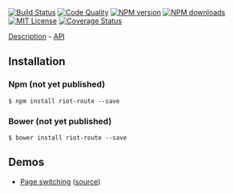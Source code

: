 [![Build Status][travis-image]][travis-url]
[![Code Quality][codeclimate-image]][codeclimate-url]
[![NPM version][npm-version-image]][npm-url]
[![NPM downloads][npm-downloads-image]][npm-url]
[![MIT License][license-image]][license-url]
[![Coverage Status][coverage-image]][coverage-url]

[Description](doc/index.md) - [API](doc/api.md)

## Installation

### Npm (not yet published)

`$ npm install riot-route --save`

### Bower (not yet published)

`$ bower install riot-route --save`

## Demos

- [Page switching](http://riotjs.com/router/demo/page-switching/) ([source](https://github.com/riot/router/tree/master/demo/page-switching))

[travis-image]:https://img.shields.io/travis/riot/observable.svg?style=flat-square
[travis-url]:https://travis-ci.org/riot/router

[license-image]:http://img.shields.io/badge/license-MIT-000000.svg?style=flat-square
[license-url]:LICENSE.txt

[npm-version-image]:http://img.shields.io/npm/v/riot-route.svg?style=flat-square
[npm-downloads-image]:http://img.shields.io/npm/dm/riot-route.svg?style=flat-square
[npm-url]:https://npmjs.org/package/riot-route

[coverage-image]:https://img.shields.io/coveralls/riot/router/master.svg?style=flat-square
[coverage-url]:https://coveralls.io/r/riot/router/?branch=master

[codeclimate-image]:https://img.shields.io/codeclimate/github/riot/router.svg?style=flat-square
[codeclimate-url]:https://codeclimate.com/github/riot/router
